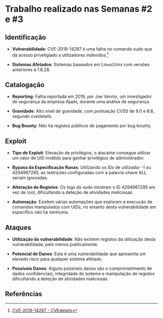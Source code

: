 
# Trabalho realizado nas Semanas #2 e #3

## Identificação

- **Vulnerabilidade**: CVE-2019-14287 é uma falha no comando sudo que dá acesso priveligiado a utilizadores indevidos.[^1]

- **Sistemas Afetados**: Sistemas baseados em Linux/Unix com versões anteriores à 1.8.28.

## Catalogação 

- **Reporting**: Falha reportada em 2019, por Joe Vennix, um investigador de segurança da empresa Apple, durante uma análise de segurança.

- **Gravidade**: Alto nível de gravidade, com pontuação CVSS de 9.0 e 8.8, segundo cvedetails.

- **Bug Bounty**: Não há registos públicos de pagamento por bug bounty.

## Exploit

- **Tipo de Exploit**: Elevação de privilégios, o atacante consegue utilizar um valor de UID inválido para ganhar privilégios de administrador.

- **Bypass da Especificação Runas**: Utilizando os IDs de utilizador -1 ou 4294967295, as restrições configuradas com a palavra-chave ALL seriam ignoradas.

- **Alteração de Registos**: Os logs do sudo mostram o ID 4294967295 em vez de root, dificultando a deteção de atividades maliciosas.

- **Automação**: Existem várias automações que exploram a execução de comandos manipulados com UIDs, no entanto desta vulnerabilidade em específico não há nenhuma.

## Ataques

- **Utilização da vulnerabilidade**: Não existem registos da utilização desta vulnerabilidade, pelo menos publicamente.

- **Potencial de Danos**: Esta é uma vulnerabilidade que apresenta um elevado risco para qualquer sistema afetado.

- **Possíveis Danos**: Alguns possíveis danos são o comprometimento de dados confidenciais, integridade do sistema e manipulação de registos dificultando a deteção de atividades maliciosas. 

## Referências

[^1]:[CVE-2019-14287 - CVEdetails](https://www.cvedetails.com/cve/CVE-2019-14287/)
